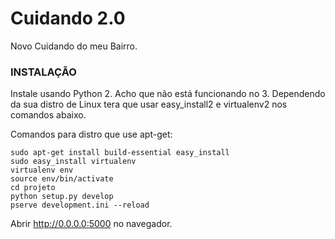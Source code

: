 Cuidando 2.0
=========

Novo Cuidando do meu Bairro.


### INSTALAÇÃO

Instale usando Python 2. Acho que não está funcionando no 3. Dependendo da sua distro de Linux tera que usar easy_install2 e virtualenv2 nos comandos abaixo.

Comandos para distro que use apt-get:

	sudo apt-get install build-essential easy_install
	sudo easy_install virtualenv
	virtualenv env
	source env/bin/activate
	cd projeto
	python setup.py develop
	pserve development.ini --reload

Abrir http://0.0.0.0:5000 no navegador.
